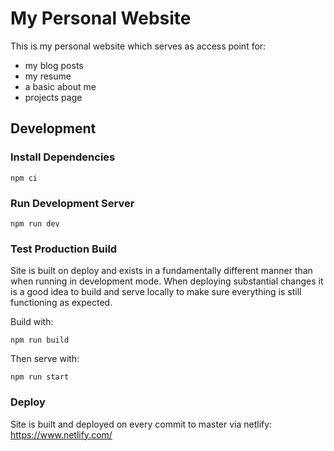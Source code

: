 # My Personal Website

This is my personal website which serves as access point for:

- my blog posts
- my resume
- a basic about me
- projects page

## Development

### Install Dependencies

`npm ci`

### Run Development Server

`npm run dev`

### Test Production Build

Site is built on deploy and exists in a fundamentally different manner than when running in development mode. When deploying substantial changes it is a good idea to build and serve locally to make sure everything is still functioning as expected.

Build with:

`npm run build`

Then serve with:

`npm run start`

### Deploy

Site is built and deployed on every commit to master via netlify: https://www.netlify.com/
